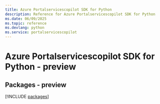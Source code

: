 ```yaml
---
title: Azure Portalservicescopilot SDK for Python
description: Reference for Azure Portalservicescopilot SDK for Python
ms.date: 06/09/2025
ms.topic: reference
ms.devlang: python
ms.service: portalservicescopilot
---
```

# Azure Portalservicescopilot SDK for Python - preview
## Packages - preview
[!INCLUDE [packages](portalservicescopilot-index.md)]